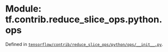 <div itemscope itemtype="http://developers.google.com/ReferenceObject">
<meta itemprop="name" content="tf.contrib.reduce_slice_ops.python.ops" />
</div>

# Module: tf.contrib.reduce_slice_ops.python.ops



Defined in [`tensorflow/contrib/reduce_slice_ops/python/ops/__init__.py`](https://www.tensorflow.org/code/tensorflow/contrib/reduce_slice_ops/python/ops/__init__.py).



